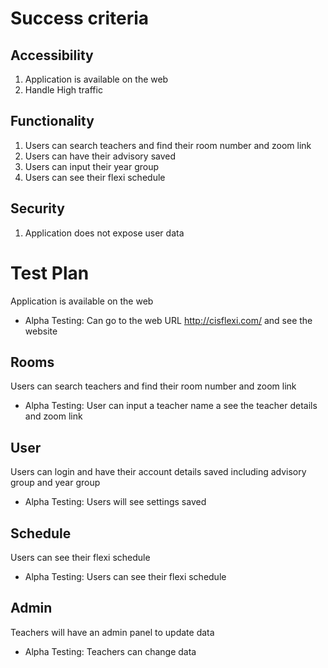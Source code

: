 # Success criteria

## Accessibility

1. Application is available on the web
2. Handle High traffic

## Functionality

1. Users can search teachers and find their room number and zoom link
2. Users can have their advisory saved
3. Users can input their year group
4. Users can see their flexi schedule

## Security

1. Application does not expose user data

# Test Plan

Application is available on the web

- Alpha Testing: Can go to the web URL http://cisflexi.com/ and see the website

## Rooms

Users can search teachers and find their room number and zoom link

- Alpha Testing: User can input a teacher name a see the
teacher details and zoom link

## User

Users can login and have their account details saved
including advisory group and year group

- Alpha Testing: Users will see settings saved

## Schedule

Users can see their flexi schedule

- Alpha Testing: Users can see their flexi schedule

## Admin

Teachers will have an admin panel to update data

- Alpha Testing: Teachers can change data
